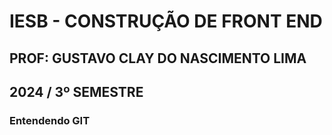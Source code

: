 # IESB - CONSTRUÇÃO DE FRONT END
## PROF: GUSTAVO CLAY DO NASCIMENTO LIMA
## 2024 / 3º SEMESTRE 
### Entendendo GIT